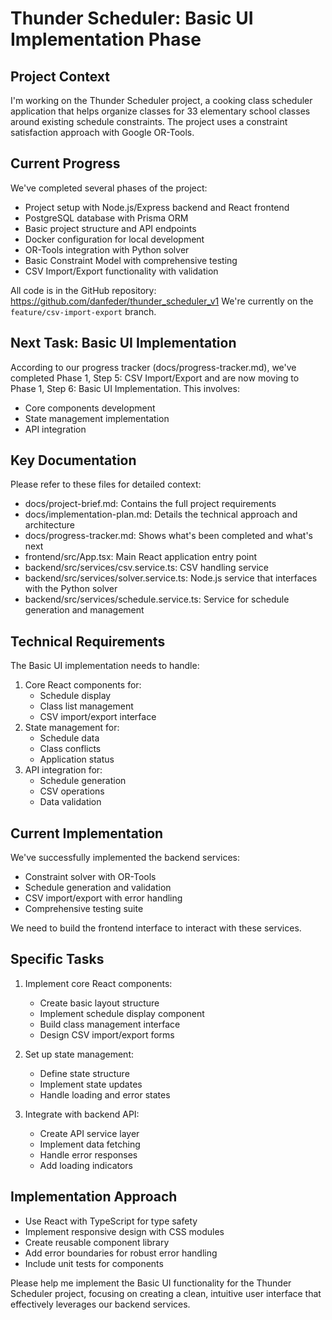 # Thunder Scheduler: Basic UI Implementation Phase

## Project Context
I'm working on the Thunder Scheduler project, a cooking class scheduler application that helps organize classes for 33 elementary school classes around existing schedule constraints. The project uses a constraint satisfaction approach with Google OR-Tools.

## Current Progress
We've completed several phases of the project:
- Project setup with Node.js/Express backend and React frontend
- PostgreSQL database with Prisma ORM
- Basic project structure and API endpoints
- Docker configuration for local development
- OR-Tools integration with Python solver
- Basic Constraint Model with comprehensive testing
- CSV Import/Export functionality with validation

All code is in the GitHub repository: https://github.com/danfeder/thunder_scheduler_v1
We're currently on the `feature/csv-import-export` branch.

## Next Task: Basic UI Implementation
According to our progress tracker (docs/progress-tracker.md), we've completed Phase 1, Step 5: CSV Import/Export and are now moving to Phase 1, Step 6: Basic UI Implementation. This involves:
- Core components development
- State management implementation
- API integration

## Key Documentation
Please refer to these files for detailed context:
- docs/project-brief.md: Contains the full project requirements
- docs/implementation-plan.md: Details the technical approach and architecture
- docs/progress-tracker.md: Shows what's been completed and what's next
- frontend/src/App.tsx: Main React application entry point
- backend/src/services/csv.service.ts: CSV handling service
- backend/src/services/solver.service.ts: Node.js service that interfaces with the Python solver
- backend/src/services/schedule.service.ts: Service for schedule generation and management

## Technical Requirements
The Basic UI implementation needs to handle:
1. Core React components for:
   - Schedule display
   - Class list management
   - CSV import/export interface
2. State management for:
   - Schedule data
   - Class conflicts
   - Application status
3. API integration for:
   - Schedule generation
   - CSV operations
   - Data validation

## Current Implementation
We've successfully implemented the backend services:
- Constraint solver with OR-Tools
- Schedule generation and validation
- CSV import/export with error handling
- Comprehensive testing suite

We need to build the frontend interface to interact with these services.

## Specific Tasks
1. Implement core React components:
   - Create basic layout structure
   - Implement schedule display component
   - Build class management interface
   - Design CSV import/export forms

2. Set up state management:
   - Define state structure
   - Implement state updates
   - Handle loading and error states

3. Integrate with backend API:
   - Create API service layer
   - Implement data fetching
   - Handle error responses
   - Add loading indicators

## Implementation Approach
- Use React with TypeScript for type safety
- Implement responsive design with CSS modules
- Create reusable component library
- Add error boundaries for robust error handling
- Include unit tests for components

Please help me implement the Basic UI functionality for the Thunder Scheduler project, focusing on creating a clean, intuitive user interface that effectively leverages our backend services.
